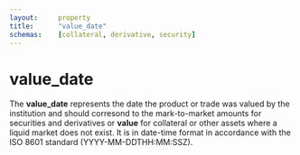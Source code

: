 ```yaml
---
layout:		property
title:		"value_date"
schemas:	[collateral, derivative, security]
---
```


# value_date
The **value_date** represents the date the product or trade was valued by the institution and should corresond to the mark-to-market amounts for securities and derivatives or **value** for collateral or other assets where a liquid market does not exist. It is in date-time format in accordance with the ISO 8601 standard (YYYY-MM-DDTHH:MM:SSZ).
